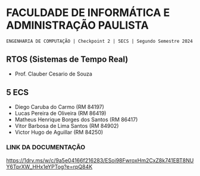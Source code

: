 # FACULDADE DE INFORMÁTICA E ADMINISTRAÇÃO PAULISTA
``ENGENHARIA DE COMPUTAÇÃO | Checkpoint 2 | 5ECS | Segundo Semestre 2024`` 
 
## RTOS (Sistemas de Tempo Real)
* Prof. Clauber Cesario de Souza

## 5 ECS
* Diego Caruba do Carmo (RM 84197)
* Lucas Pereira de Oliveira (RM 86419)
* Matheus Henrique Borges dos Santos (RM 86417)
* Vitor Barbosa de Lima Santos (RM 84902)
* Victor Hugo de Aguillar (RM 84250)

### LINK DA DOCUMENTAÇÃO
https://1drv.ms/w/c/9a5e04166f216283/ESoi98FwroxHm2CxZ8k741EBT8NUY6TprXW_HHx1eYPTog?e=rpQ84K

